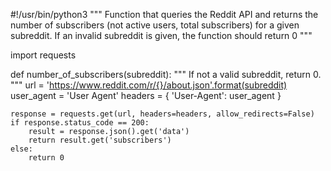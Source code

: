 #!/usr/bin/python3
"""
Function that queries the Reddit API and returns the number of subscribers (not active users, total subscribers) for a given subreddit. If an invalid subreddit is given, the function should return 0
"""

import requests

def number_of_subscribers(subreddit):
    """
    If not a valid subreddit, return 0.
    """
    url = 'https://www.reddit.com/r/{}/about.json'.format(subreddit)
    user_agent = 'User Agent'
    headers = {
        'User-Agent': user_agent
    }

    response = requests.get(url, headers=headers, allow_redirects=False)
    if response.status_code == 200:
        result = response.json().get('data')
        return result.get('subscribers')
    else:
        return 0
